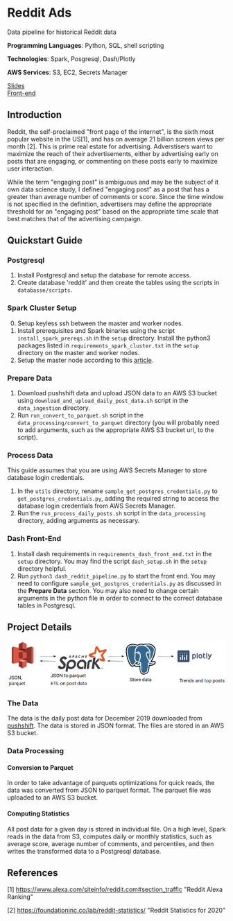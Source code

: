 # Reddit Ads
Data pipeline for historical Reddit data

**Programming Languages**: Python, SQL, shell scripting

**Technologies**: Spark, Posgresql, Dash/Plotly

**AWS Services**: S3, EC2, Secrets Manager

[Slides](https://docs.google.com/presentation/d/1RnfaQbXpeO8Gn6usoUpiTrwgdkaIlmAPKILA0G3qvEs/edit?usp=sharing)    
[Front-end](http://insight.redditadsproject.xyz)
## Introduction
Reddit, the self-proclaimed "front page of the internet", is the sixth most popular website in the US[1], and has on average 21 billion screen views per month [2]. This is prime real estate for advertising. Adverstisers want to maximize the reach of their advertisements, either by advertising early on posts that are engaging, or commenting on these posts early to maximize user interaction.

While the term "engaging post" is ambiguous and may be the subject of it own data science study, I defined "engaging post" as a post that has a greater than average number of comments or score. Since the time window is not specified in the definition, advertisers may define the appropriate threshold for an "engaging post" based on the appropriate time scale that best matches that of the advertising campaign.

## Quickstart Guide
### Postgresql
1. Install Postgresql and setup the database for remote access.
2. Create database 'reddit' and then create the tables using the scripts in `databasse/scripts`.
### Spark Cluster Setup
0. Setup keyless ssh between the master and worker nodes.
1. Install prerequisites and Spark binaries using the script `install_spark_prereqs.sh` in the `setup` directory. Install the python3 packages listed in `requirements_spark_cluster.txt` in the `setup` directory on the master and worker nodes.
2. Setup the master node according to this [article](https://blog.insightdatascience.com/simply-install-spark-cluster-mode-341843a52b88).
### Prepare Data
1. Download pushshift data and upload JSON data to an AWS S3 bucket using `download_and_upload_daily_post_data.sh` script in the `data_ingestion` directory.
2. Run `run_convert_to_parquet.sh` script in the `data_processing/convert_to_parquet` directory (you will probably need to add arguments, such as the appropriate AWS S3 bucket url, to the script).
### Process Data
This guide assumes that you are using AWS Secrets Manager to store database login credentials.
1. In the `utils` directory, rename `sample_get_postgres_credentials.py` to `get_postgres_credentials.py`, adding the required string to access the database login credentials from AWS Secrets Manager.
2. Run the `run_process_daily_posts.sh` script in the `data_processing` directory, adding arguments as necessary.
### Dash Front-End
1. Install dash requirements in `requirements_dash_front_end.txt` in the `setup` directory. You may find the script `dash_setup.sh` in the `setup` directory helpful.
2. Run `python3 dash_reddit_pipeline.py` to start the front end. You may need to configure `sample_get_postgres_credentials.py` as discussed in the **Prepare Data** section. You may also need to change certain arguments in the python file in order to connect to the correct database tables in Postgresql.

## Project Details

![Data Pipeline](docs/images/data_pipeline.png)

### The Data
The data is the daily post data for December 2019 downloaded from [pushshift](https://files.pushshift.io/reddit/daily/). The data is stored in JSON format. The files are stored in an AWS S3 bucket.

### Data Processing
#### Conversion to Parquet
In order to take advantage of parquets optimizations for quick reads, the data was converted from JSON to parquet format. The parquet file was uploaded to an AWS S3 bucket.

#### Computing Statistics
All post data for a given day is stored in individual file. On a high level, Spark reads in the data from S3, computes daily or monthly statistics, such as average score, average number of comments, and percentiles, and then writes the transformed data to a Postgresql database.

## References
[1] https://www.alexa.com/siteinfo/reddit.com#section_traffic "Reddit Alexa Ranking"

[2] https://foundationinc.co/lab/reddit-statistics/ "Reddit Statistics for 2020"
